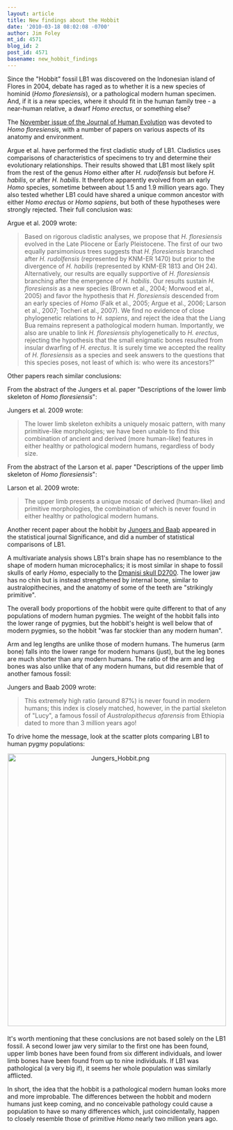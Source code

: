 ```yaml
---
layout: article
title: New findings about the Hobbit
date: '2010-03-18 08:02:08 -0700'
author: Jim Foley
mt_id: 4571
blog_id: 2
post_id: 4571
basename: new_hobbit_findings
---
```

Since the "Hobbit" fossil LB1 was discovered on the Indonesian island of Flores in 2004, debate has raged as to whether it is a new species of hominid (_Homo floresiensis_), or a pathological modern human specimen. And, if it is a new species, where it should fit in the human family tree - a near-human relative, a dwarf _Homo erectus_, or something else?

The [November issue of the Journal of Human Evolution](http://tinyurl.com/yjs5mb6) was devoted to _Homo floresiensis_, with a number of papers on various aspects of its anatomy and environment.

Argue et al. have performed the first cladistic study of LB1. Cladistics uses comparisons of characteristics of specimens to try and determine their evolutionary relationships. Their results showed that LB1 most likely split from the rest of the genus _Homo_ either after _H. rudolfensis_ but before _H. habilis_, or after _H. habilis_. It therefore apparently evolved from an early _Homo_ species, sometime between about 1.5 and 1.9 million years ago. They also tested whether LB1 could have shared a unique common ancestor with either _Homo erectus_ or _Homo sapiens_, but both of these hypotheses were strongly rejected. Their full conclusion was:

Argue et al. 2009 wrote:

> Based on rigorous cladistic analyses, we propose that _H. floresiensis_ evolved in the Late Pliocene or Early Pleistocene. The first of our two equally parsimonious trees suggests that _H. floresiensis_ branched after _H. rudolfensis_ (represented by KNM-ER 1470) but prior to the divergence of _H. habilis_ (represented by KNM-ER 1813 and OH 24). Alternatively, our results are equally supportive of _H. floresiensis_ branching after the emergence of _H. habilis_. Our results sustain _H. floresiensis_ as a new species (Brown et al., 2004; Morwood et al., 2005) and favor the hypothesis that _H. floresiensis_ descended from an early species of _Homo_ (Falk et al., 2005; Argue et al., 2006; Larson et al., 2007; Tocheri et al., 2007). We find no evidence of close phylogenetic relations to _H. sapiens_, and reject the idea that the Liang Bua remains represent a pathological modern human. Importantly, we also are unable to link _H. floresiensis_ phylogenetically to _H. erectus_, rejecting the hypothesis that the small enigmatic bones resulted from insular dwarfing of _H. erectus_. It is surely time we accepted the reality of _H. floresiensis_ as a species and seek answers to the questions that this species poses, not least of which is: who were its ancestors?"

Other papers reach similar conclusions:

From the abstract of the Jungers et al. paper "Descriptions of the lower limb skeleton of _Homo floresiensis_":

Jungers et al. 2009 wrote:

> The lower limb skeleton exhibits a uniquely mosaic pattern, with many primitive-like morphologies; we have been unable to find this combination of ancient and derived (more human-like) features in either healthy or pathological modern humans, regardless of body size.

From the abstract of the Larson et al. paper "Descriptions of the upper limb skeleton of _Homo floresiensis_":

Larson et al. 2009 wrote:

> The upper limb presents a unique mosaic of derived (human-like) and primitive morphologies, the combination of which is never found in either healthy or pathological modern humans.

Another recent paper about the hobbit by [Jungers and Baab](http://www3.interscience.wiley.com/journal/122688405/abstract) appeared in the statistical journal Significance, and did a number of statistical comparisons of LB1.

A multivariate analysis shows LB1's brain shape has no resemblance to the shape of modern human microcephalics; it is most similar in shape to fossil skulls of early _Homo_, especially to the [Dmanisi skull D2700](http://www.talkorigins.org/faqs/homs/d2700.html). The lower jaw has no chin but is instead strengthened by internal bone, similar to australopithecines, and the anatomy of some of the teeth are "strikingly primitive".

The overall body proportions of the hobbit were quite different to that of any populations of modern human pygmies. The weight of the hobbit falls into the lower range of pygmies, but the hobbit's height is well below that of modern pygmies, so the hobbit "was far stockier than any modern human".

Arm and leg lengths are unlike those of modern humans. The humerus (arm bone) falls into the lower range for modern humans (just), but the leg bones are much shorter than any modern humans. The ratio of the arm and leg bones was also unlike that of any modern humans, but did resemble that of another famous fossil:

Jungers and Baab 2009 wrote:

> This extremely high ratio (around 87%) is never found in modern humans; this index is closely matched, however, in the partial skeleton of "Lucy", a famous fossil of _Australopithecus afarensis_ from Ethiopia dated to more than 3 million years ago!

To drive home the message, look at the scatter plots comparing LB1 to human pygmy populations:

<img src="{{ site.baseurl }}/uploads/2010/Jungers_Hobbit.png" alt="Jungers_Hobbit.png" width="502" height="626" style="text-align: center; display: block; margin: 0 auto 20px;" class="mt-image-center" />

It's worth mentioning that these conclusions are not based solely on the LB1 fossil. A second lower jaw very similar to the first one has been found, upper limb bones have been found from six different individuals, and lower limb bones have been found from up to nine individuals. If LB1 was pathological (a very big if), it seems her whole population was similarly afflicted.

In short, the idea that the hobbit is a pathological modern human looks more and more improbable. The differences between the hobbit and modern humans just keep coming, and no conceivable pathology could cause a population to have so many differences which, just coincidentally, happen to closely resemble those of primitive _Homo_ nearly two million years ago.
